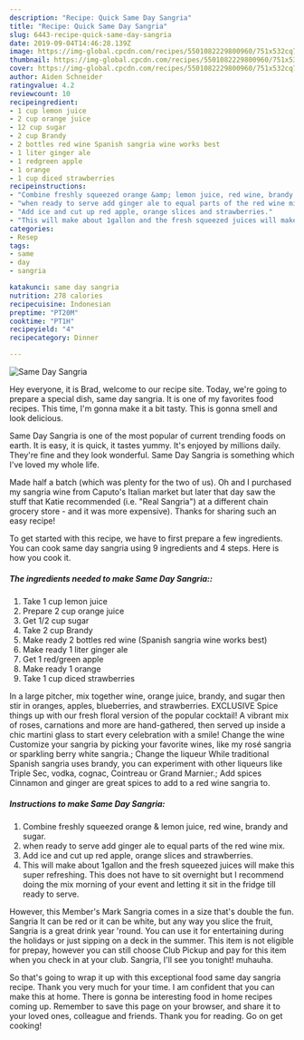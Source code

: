 ```yaml
---
description: "Recipe: Quick Same Day Sangria"
title: "Recipe: Quick Same Day Sangria"
slug: 6443-recipe-quick-same-day-sangria
date: 2019-09-04T14:46:28.139Z
image: https://img-global.cpcdn.com/recipes/5501082229800960/751x532cq70/same-day-sangria-recipe-main-photo.jpg
thumbnail: https://img-global.cpcdn.com/recipes/5501082229800960/751x532cq70/same-day-sangria-recipe-main-photo.jpg
cover: https://img-global.cpcdn.com/recipes/5501082229800960/751x532cq70/same-day-sangria-recipe-main-photo.jpg
author: Aiden Schneider
ratingvalue: 4.2
reviewcount: 10
recipeingredient:
- 1 cup lemon juice
- 2 cup orange juice
- 12 cup sugar
- 2 cup Brandy
- 2 bottles red wine Spanish sangria wine works best
- 1 liter ginger ale
- 1 redgreen apple
- 1 orange
- 1 cup diced strawberries
recipeinstructions:
- "Combine freshly squeezed orange &amp; lemon juice, red wine, brandy and sugar."
- "when ready to serve add ginger ale to equal parts of the red wine mix."
- "Add ice and cut up red apple, orange slices and strawberries."
- "This will make about 1gallon and the fresh squeezed juices will make this super refreshing. This does not have to sit overnight but I recommend doing the mix morning of your event and letting it sit in the fridge till ready to serve."
categories:
- Resep
tags:
- same
- day
- sangria

katakunci: same day sangria
nutrition: 278 calories
recipecuisine: Indonesian
preptime: "PT20M"
cooktime: "PT1H"
recipeyield: "4"
recipecategory: Dinner

---
```



![Same Day Sangria](https://img-global.cpcdn.com/recipes/5501082229800960/751x532cq70/same-day-sangria-recipe-main-photo.jpg)

Hey everyone, it is Brad, welcome to our recipe site. Today, we're going to prepare a special dish, same day sangria. It is one of my favorites food recipes. This time, I'm gonna make it a bit tasty. This is gonna smell and look delicious.

Same Day Sangria is one of the most popular of current trending foods on earth. It is easy, it is quick, it tastes yummy. It's enjoyed by millions daily. They're fine and they look wonderful. Same Day Sangria is something which I've loved my whole life.

Made half a batch (which was plenty for the two of us). Oh and I purchased my sangria wine from Caputo&#39;s Italian market but later that day saw the stuff that Katie recommended (i.e. &#34;Real Sangria&#34;) at a different chain grocery store - and it was more expensive). Thanks for sharing such an easy recipe!


To get started with this recipe, we have to first prepare a few ingredients. You can cook same day sangria using 9 ingredients and 4 steps. Here is how you cook it.

##### The ingredients needed to make Same Day Sangria::

1. Take 1 cup lemon juice
1. Prepare 2 cup orange juice
1. Get 1/2 cup sugar
1. Take 2 cup Brandy
1. Make ready 2 bottles red wine (Spanish sangria wine works best)
1. Make ready 1 liter ginger ale
1. Get 1 red/green apple
1. Make ready 1 orange
1. Take 1 cup diced strawberries


In a large pitcher, mix together wine, orange juice, brandy, and sugar then stir in oranges, apples, blueberries, and strawberries. EXCLUSIVE Spice things up with our fresh floral version of the popular cocktail! A vibrant mix of roses, carnations and more are hand-gathered, then served up inside a chic martini glass to start every celebration with a smile! Change the wine Customize your sangria by picking your favorite wines, like my rosé sangria or sparkling berry white sangria.; Change the liqueur While traditional Spanish sangria uses brandy, you can experiment with other liqueurs like Triple Sec, vodka, cognac, Cointreau or Grand Marnier.; Add spices Cinnamon and ginger are great spices to add to a red wine sangria to. 

##### Instructions to make Same Day Sangria:

1. Combine freshly squeezed orange &amp; lemon juice, red wine, brandy and sugar.
1. when ready to serve add ginger ale to equal parts of the red wine mix.
1. Add ice and cut up red apple, orange slices and strawberries.
1. This will make about 1gallon and the fresh squeezed juices will make this super refreshing. This does not have to sit overnight but I recommend doing the mix morning of your event and letting it sit in the fridge till ready to serve.


However, this Member&#39;s Mark Sangria comes in a size that&#39;s double the fun. Sangria It can be red or it can be white, but any way you slice the fruit, Sangria is a great drink year &#39;round. You can use it for entertaining during the holidays or just sipping on a deck in the summer. This item is not eligible for prepay, however you can still choose Club Pickup and pay for this item when you check in at your club. Sangria, I&#39;ll see you tonight! muhauha. 

So that's going to wrap it up with this exceptional food same day sangria recipe. Thank you very much for your time. I am confident that you can make this at home. There is gonna be interesting food in home recipes coming up. Remember to save this page on your browser, and share it to your loved ones, colleague and friends. Thank you for reading. Go on get cooking!
